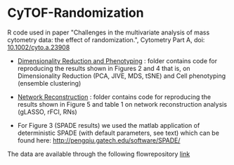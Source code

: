 # CyTOF-Randomization
R code used in paper "Challenges in the multivariate analysis of mass cytometry data: the effect of randomization.", Cytometry Part A, doi: [10.1002/cyto.a.23908](https://www.doi.org/10.1002/cyto.a.23908)

* [Dimensionality Reduction and Phenotyping](https://github.com/giopap/CyTOF-Randomization/tree/master/dimensionality%20reduction%20and%20phenotyping) : folder contains code for reproducing the results shown in Figures 2 and 4 that is, on Dimensionality Reduction (PCA, JIVE, MDS, tSNE) and Cell phenotyping (ensemble clustering)

* [Network Reconstruction](https://github.com/giopap/CyTOF-Randomization/tree/master/network%20analysis) : folder contains code for reproducing the results shown in Figure 5 and table 1 on network reconstruction analysis (gLASSO, rFCI, RNs)

* For Figure 3 (SPADE results) we used the matlab application of deterministic SPADE (with default parameters, see text) which can be found here: http://pengqiu.gatech.edu/software/SPADE/

The data are available through the following flowrepository [link](http://flowrepository.org/id/RvFrNTUggXMQctWnpKEwfCqwwcvH3pMbGLUJrVj7EZNRWUt2h3BqzfXUw9zAcVFZ)
